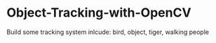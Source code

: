 # Object-Tracking-with-OpenCV
Build some tracking system inlcude: bird, object, tiger, walking people
